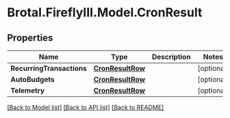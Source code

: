 # Brotal.FireflyIII.Model.CronResult

## Properties

Name | Type | Description | Notes
------------ | ------------- | ------------- | -------------
**RecurringTransactions** | [**CronResultRow**](CronResultRow.md) |  | [optional] 
**AutoBudgets** | [**CronResultRow**](CronResultRow.md) |  | [optional] 
**Telemetry** | [**CronResultRow**](CronResultRow.md) |  | [optional] 

[[Back to Model list]](../../README.md#documentation-for-models) [[Back to API list]](../../README.md#documentation-for-api-endpoints) [[Back to README]](../../README.md)

